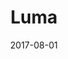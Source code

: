 ---
title: Luma
summary: All in One CMS
image: /sirius_img.webp
date: 2017-08-01
stack:
- python
- html
- css
- javascript
- postgresql

---